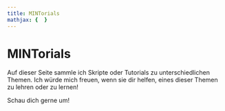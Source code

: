 ```yaml
---
title: MINTorials
mathjax: {  }
---
```


# MINTorials

Auf dieser Seite sammle ich Skripte oder Tutorials zu unterschiedlichen Themen. Ich würde mich freuen, wenn sie dir helfen, eines dieser Themen zu lehren oder zu lernen!

Schau dich gerne um!

